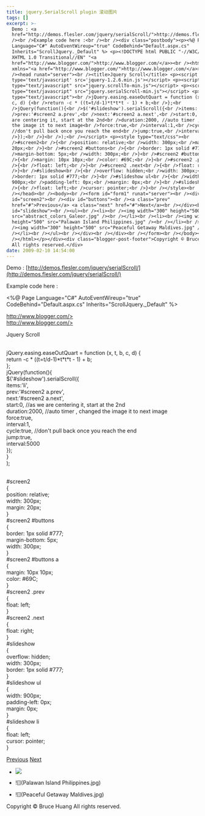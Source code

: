 ```yaml
---
title: jquery.SerialScroll plugin 滚动图片
tags: []
excerpt: >-
  Demo : <a
  href="http://demos.flesler.com/jquery/serialScroll/">http://demos.flesler.com/jquery/serialScroll/</a><br
  /><br />Example code here :<br /><br /><div class="postbody"><p><%@ Page
  Language="C#" AutoEventWireup="true" CodeBehind="Default.aspx.cs"
  Inherits="ScrollJquery._Default" %> <p><!DOCTYPE html PUBLIC "-//W3C//DTD
  XHTML 1.0 Transitional//EN" "<a
  href="http://www.blogger.com/">http://www.blogger.com/</a>><br /><html
  xmlns="<a href="http://www.blogger.com/">http://www.blogger.com/</a>><br
  /><head runat="server"><br /><title>Jquery Scroll</title> <p><script
  type='text/javascript' src='jquery-1.2.6.min.js'></script> <p><script
  type="text/javascript" src="jquery.scrollTo-min.js"></script> <p><script
  type="text/javascript" src="jquery.serialScroll-min.js"></script> <p><script
  type="text/javascript"><br />jQuery.easing.easeOutQuart = function (x, t, b,
  c, d) {<br />return -c * ((t=t/d-1)*t*t*t - 1) + b;<br />};<br
  />jQuery(function(){<br />$('#slideshow').serialScroll({<br />items:'li',<br
  />prev:'#screen2 a.prev',<br />next:'#screen2 a.next',<br />start:0, //as we
  are centering it, start at the 2nd<br />duration:2000, //auto timer , changed
  the image it to next image<br />force:true,<br />interval:1,<br />cycle:true,
  //don't pull back once you reach the end<br />jump:true,<br />interval:5000<br
  />});<br />}<br />);<br /></script> <p><style type="text/css"><br
  />#screen2<br />{<br />position: relative;<br />width: 300px;<br />margin:
  20px;<br />}<br />#screen2 #buttons<br />{<br />border: 1px solid #777;<br
  />margin-bottom: 5px;<br />width: 300px;<br />}<br />#screen2 #buttons a<br
  />{<br />margin: 10px 10px;<br />color: #69C;<br />}<br />#screen2 .prev<br
  />{<br />float: left;<br />}<br />#screen2 .next<br />{<br />float: right;<br
  />}<br />#slideshow<br />{<br />overflow: hidden;<br />width: 300px;<br
  />border: 1px solid #777;<br />}<br />#slideshow ul<br />{<br />width:
  900px;<br />padding-left: 0px;<br />margin: 0px;<br />}<br />#slideshow li<br
  />{<br />float: left;<br />cursor: pointer;<br />}<br /></style><br
  /></head><br /><body><br /><form id="form1" runat="server"><br /><div
  id="screen2"><br /><div id="buttons"><br /><a class="prev"
  href="#">Previous</a> <a class="next" href="#">Next</a><br /></div><br /><div
  id="slideshow"><br /><ul><br /><li><br /><img width="300" height="500"
  src="abstract_colors_Galeor.jpg" /><br /></li><br /><li><br /><img width="300"
  height="500" src="Palawan Island Philippines.jpg" /><br /></li><br /><li><br
  /><img width="300" height="500" src="Peaceful Getaway Maldives.jpg" /><br
  /></li><br /></ul><br /></div><br /></div><br /></form><br /></body><br
  /></html></p></div><div class="blogger-post-footer">Copyright © Bruce Huang
  All rights reserved.</div>
date: 2009-02-10 14:54:00
---
```


Demo : [http://demos.flesler.com/jquery/serialScroll/](http://demos.flesler.com/jquery/serialScroll/)  
  
Example code here :  
  

<%@ Page Language="C#" AutoEventWireup="true" CodeBehind="Default.aspx.cs" Inherits="ScrollJquery.\_Default" %>

http://www.blogger.com/>  
http://www.blogger.com/>  
  
Jquery Scroll

<br />jQuery.easing.easeOutQuart = function (x, t, b, c, d) {<br />return -c \* ((t=t/d-1)\*t\*t\*t - 1) + b;<br />};<br />jQuery(function(){<br />$('#slideshow').serialScroll({<br />items:'li',<br />prev:'#screen2 a.prev',<br />next:'#screen2 a.next',<br />start:0, //as we are centering it, start at the 2nd<br />duration:2000, //auto timer , changed the image it to next image<br />force:true,<br />interval:1,<br />cycle:true, //don't pull back once you reach the end<br />jump:true,<br />interval:5000<br />});<br />}<br />);<br />

<br />#screen2<br />{<br />position: relative;<br />width: 300px;<br />margin: 20px;<br />}<br />#screen2 #buttons<br />{<br />border: 1px solid #777;<br />margin-bottom: 5px;<br />width: 300px;<br />}<br />#screen2 #buttons a<br />{<br />margin: 10px 10px;<br />color: #69C;<br />}<br />#screen2 .prev<br />{<br />float: left;<br />}<br />#screen2 .next<br />{<br />float: right;<br />}<br />#slideshow<br />{<br />overflow: hidden;<br />width: 300px;<br />border: 1px solid #777;<br />}<br />#slideshow ul<br />{<br />width: 900px;<br />padding-left: 0px;<br />margin: 0px;<br />}<br />#slideshow li<br />{<br />float: left;<br />cursor: pointer;<br />}<br />  
  
  

  

  

  
[Previous](#) [Next](#)  

  

  

  
*     
    ![](abstract_colors_Galeor.jpg)  
    
  
*     
    ![](Palawan Island Philippines.jpg)  
    
  
*     
    ![](Peaceful Getaway Maldives.jpg)  
    
  

  

  

  

  
  

Copyright © Bruce Huang All rights reserved.
<!-- more -->
